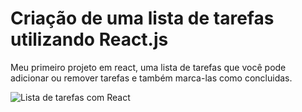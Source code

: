 # Criação de uma lista de tarefas utilizando React.js
Meu primeiro projeto em react, uma lista de tarefas que você pode adicionar ou remover tarefas e também marca-las como concluidas.

![Lista de tarefas com React](https://user-images.githubusercontent.com/72752286/172995850-eb16a563-824c-4b6d-b9be-09384fbb6e03.png)
